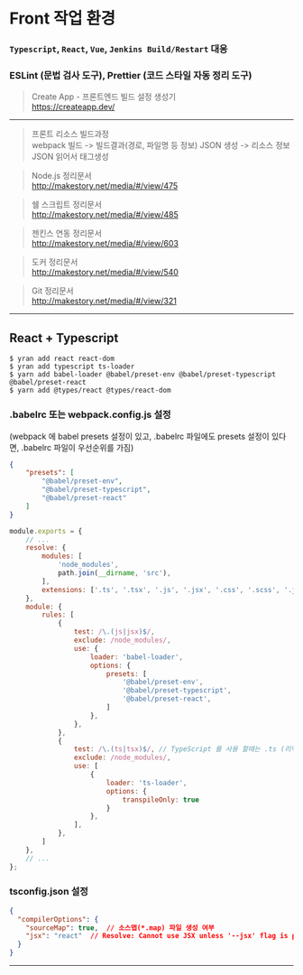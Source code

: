 # Front 작업 환경  
### `Typescript`, `React`, `Vue`, `Jenkins Build/Restart` 대응
### ESLint (문법 검사 도구), Prettier (코드 스타일 자동 정리 도구)

> Create App - 프론트엔드 빌드 설정 생성기  
https://createapp.dev/  

-----

> 프론트 리소스 빌드과정  
webpack 빌드 -> 빌드결과(경로, 파일명 등 정보) JSON 생성 -> 리소스 정보 JSON 읽어서 태그생성  

> Node.js 정리문서  
http://makestory.net/media/#/view/475  
  
> 쉘 스크립트 정리문서  
http://makestory.net/media/#/view/485  
    
> 젠킨스 연동 정리문서  
http://makestory.net/media/#/view/603  
  
> 도커 정리문서  
http://makestory.net/media/#/view/540  
  
> Git 정리문서  
http://makestory.net/media/#/view/321  

-----

## React + Typescript
```
$ yran add react react-dom  
$ yran add typescript ts-loader
$ yarn add babel-loader @babel/preset-env @babel/preset-typescript @babel/preset-react 
$ yarn add @types/react @types/react-dom 
```

### .babelrc 또는 webpack.config.js 설정   
(webpack 에 babel presets 설정이 있고, .babelrc 파일에도 presets 설정이 있다면, .babelrc 파일이 우선순위를 가짐)
```json
{
	"presets": [
		"@babel/preset-env",
		"@babel/preset-typescript",
		"@babel/preset-react"
	]
}
```
```javascript
module.exports = {
	// ...
    resolve: {
		modules: [
			'node_modules',
			path.join(__dirname, 'src'),
		],
		extensions: ['.ts', '.tsx', '.js', '.jsx', '.css', '.scss', '.json'],
	},
	module: {
		rules: [
			{ 
				test: /\.(js|jsx)$/,
				exclude: /node_modules/,
				use: {
					loader: 'babel-loader',
					options: {
						presets: [
							'@babel/preset-env',
							'@babel/preset-typescript',
							'@babel/preset-react',
						] 
					},
				},
			},
			{
				test: /\.(ts|tsx)$/, // TypeScript 를 사용 할때는 .ts (리액트 컴포넌트의 경우에는 .tsx) 확장자를 사용
				exclude: /node_modules/,
				use: [
					{
						loader: 'ts-loader',
						options: {
							transpileOnly: true
						}
					},
				],
			},
		]
	},
	// ...
};
```

### tsconfig.json 설정 
```json
{
  "compilerOptions": {
    "sourceMap": true,  // 소스맵(*.map) 파일 생성 여부
    "jsx": "react"  // Resolve: Cannot use JSX unless '--jsx' flag is provided
  }
}
```

-----

